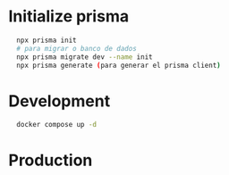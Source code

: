 # Initialize prisma

```bash
  npx prisma init
  # para migrar o banco de dados
  npx prisma migrate dev --name init
  npx prisma generate (para generar el prisma client)
```

# Development

```bash
  docker compose up -d
```

# Production

